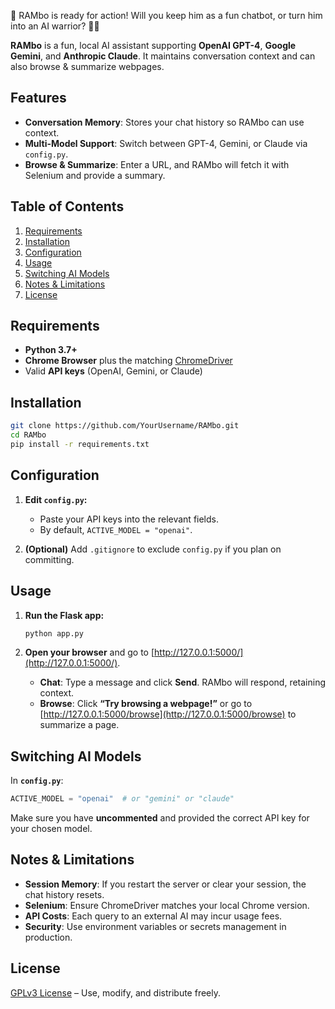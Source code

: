 💪 RAMbo is ready for action! Will you keep him as a fun chatbot, or turn him into an AI warrior? 🚀🔥

**RAMbo** is a fun, local AI assistant supporting **OpenAI GPT-4**, **Google Gemini**, and **Anthropic Claude**. It maintains conversation context and can also browse & summarize webpages.

## Features

- **Conversation Memory**: Stores your chat history so RAMbo can use context.
- **Multi-Model Support**: Switch between GPT-4, Gemini, or Claude via `config.py`.
- **Browse & Summarize**: Enter a URL, and RAMbo will fetch it with Selenium and provide a summary.

## Table of Contents

1. [Requirements](#requirements)  
2. [Installation](#installation)  
3. [Configuration](#configuration)  
4. [Usage](#usage)  
5. [Switching AI Models](#switching-ai-models)  
6. [Notes & Limitations](#notes--limitations)  
7. [License](#license)

## Requirements

- **Python 3.7+**  
- **Chrome Browser** plus the matching [ChromeDriver](https://sites.google.com/a/chromium.org/chromedriver/downloads)  
- Valid **API keys** (OpenAI, Gemini, or Claude)

## Installation

```bash
git clone https://github.com/YourUsername/RAMbo.git
cd RAMbo
pip install -r requirements.txt
```

## Configuration

1. **Edit `config.py`:**  
   - Paste your API keys into the relevant fields.  
   - By default, `ACTIVE_MODEL = "openai"`.

2. **(Optional)** Add `.gitignore` to exclude `config.py` if you plan on committing.

## Usage

1. **Run the Flask app:**

   ```bash
   python app.py
   ```

2. **Open your browser** and go to [http://127.0.0.1:5000/](http://127.0.0.1:5000/).  
   - **Chat**: Type a message and click **Send**. RAMbo will respond, retaining context.  
   - **Browse**: Click **“Try browsing a webpage!”** or go to [http://127.0.0.1:5000/browse](http://127.0.0.1:5000/browse) to summarize a page.

## Switching AI Models

In **`config.py`**:

```python
ACTIVE_MODEL = "openai"  # or "gemini" or "claude"
```

Make sure you have **uncommented** and provided the correct API key for your chosen model.

## Notes & Limitations

- **Session Memory**: If you restart the server or clear your session, the chat history resets.
- **Selenium**: Ensure ChromeDriver matches your local Chrome version.
- **API Costs**: Each query to an external AI may incur usage fees.
- **Security**: Use environment variables or secrets management in production.

## License

[GPLv3 License](LICENSE) – Use, modify, and distribute freely.
